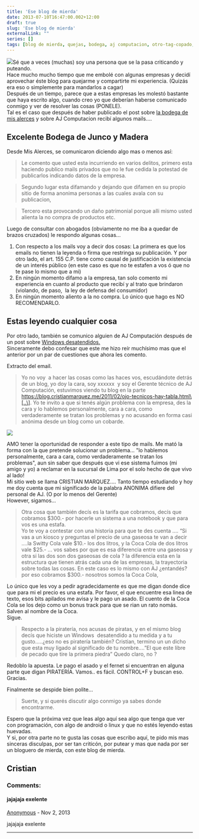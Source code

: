 ```yaml
---
title: 'Ese blog de mierda'
date: 2013-07-10T16:47:00.002+12:00
draft: true
slug: 'Ese blog de mierda'
externalLink: ""
series: []
tags: [blog de mierda, quejas, bodega, aj computacion, otro-tag-copado, relatos, defenza, cortala]
---
```


[![](http://2.bp.blogspot.com/-OYiliJKgd-Y/Udzm1Qq3kqI/AAAAAAAAUxU/QKua9sZHG_o/s200/don-t-keep-calm-and-fuck-them-all.png)](http://2.bp.blogspot.com/-OYiliJKgd-Y/Udzm1Qq3kqI/AAAAAAAAUxU/QKua9sZHG_o/s1600/don-t-keep-calm-and-fuck-them-all.png)Sé que a veces (muchas) soy una persona que se la pasa criticando y puteando.  
Hace mucho mucho tiempo que me embolé con algunas empresas y decidí aprovechar éste blog para quejarme y compartirte mi experiencia. (Quizás era eso o simplemente para mandarlos a cagar)  
Después de un tiempo, parece que a estas empresas les molestó bastante que haya escrito algo, cuando creo yo que deberían haberse comunicado conmigo y ver de resolver las cosas (PONELE).  
Tal es el caso que después de haber publicado el post sobre [la bodega de mis alerces](https://blog.cristianmarquez.me/2012/04/mala-experiencia-con-mis-alerces-en.html) y sobre AJ Computacion recibí algunos mails....  

Excelente Bodega de Junco y Madera
----------------------------------

Desde Mis Alerces, se comunicaron diciendo algo mas o menos así:

> Le comento que usted esta incurriendo en varios delitos, primero esta haciendo publico mails privados que no le fue cedida la potestad de publicarlos indicando datos de la empresa. 

> Segundo lugar esta difamando y dejando que difamen en su propio sitio de forma anonima personas a las cuales avala con su publicacion, 

> Tercero esta provocando un daño patrimonial porque alli mismo usted alienta la no compra de productos etc. 

Luego de consultar con abogados (obviamente no me iba a quedar de brazos cruzados) le respondo algunas cosas...  

1.  Con respecto a los mails voy a decir dos cosas: La primera es que los emails no tienen la leyenda o firma que restringa su publicación. Y por otro lado, el art. 155 C.P. tiene como causal de justificación la existencia de un interés público (en este caso es que no te estafen a vos ó que no te pase lo mismo que a mi)
2.  En ningún momento difamo a la empresa, tan solo comento mi experiencia en cuanto al producto que recibí y al trato que brindaron (violando, de paso,  la ley de defensa del consumidor)
3.  En ningún momento aliento a la no compra. Lo único que hago es NO RECOMENDARLO.

Estas leyendo cualquier cosa
----------------------------

Por otro lado, también se comunico alguien de AJ Computación después de un post sobre [Windows desatendidos.](https://blog.cristianmarquez.me/2011/02/ojo-tecnicos-hay-tabla.html)  
Sinceramente debo confesar que este me hizo reír muchísimo mas que el anterior por un par de cuestiones que ahora les comento.  
  
Extracto del email.  

> Yo no voy  a hacer las cosas como las haces vos, escudándote detrás de un blog, yo doy la cara, soy xxxxxx  y soy el Gerente técnico de AJ Computación, estuvimos viendo tu blog en la parte https://blog.cristianmarquez.me/2011/02/ojo-tecnicos-hay-tabla.html\[..\]. Yo te invito a que si tenés algún problema con la empresa, des la cara y lo hablemos personalmente, cara a cara, como verdaderamente se tratan los problemas y no acusando en forma casi anónima desde un blog como un cobarde.

[![](http://4.bp.blogspot.com/-XSR2eb7Z4M8/Udzmbihew7I/AAAAAAAAUxM/cgB4H3yci9g/s1600/images.jpg)](http://4.bp.blogspot.com/-XSR2eb7Z4M8/Udzmbihew7I/AAAAAAAAUxM/cgB4H3yci9g/s1600/images.jpg)

AMO tener la oportunidad de responder a este tipo de mails. Me mató la forma con la que pretende solucionar un problema... "lo hablemos personalmente, cara a cara, como verdaderamente se tratan los problemas", aun sin saber que después que vi ese sistema fuimos (mi amigo y yo) a reclamar en la sucursal de Lima por el solo hecho de que vivo al lado!  
Mi sitio web se llama CRISTIAN MARQUEZ.... Tanto tiempo estudiando y hoy me doy cuenta que mi significado de la palabra ANONIMA difiere del personal de AJ. (O por lo menos del Gerente)  
However, sigamos...  

> Otra cosa que también decís es la tarifa que cobramos, decís que cobramos $300.- por hacerle un sistema a una notebook y que para vos es una estafa.  
> Yo te voy a contestar con una historia para que te des cuenta .... “Si vas a un kiosco y preguntas el precio de una gaseosa te van a decir ....la Switty Cola vale $10.- los dos litros, y la Coca Cola de dos litros vale $25.- ... vos sabes por que es esa diferencia entre una gaseosa y otra si las dos son dos gaseosas de cola ? la diferencia esta en la estructura que tienen atrás cada una de las empresas, la trayectoria sobre todas las cosas. En este caso es lo mismo con AJ ¿entandés? por eso cobramos $300.- nosotros somos la Coca Cola,

Lo único que les voy a pedir agradecidamente es que me digan donde dice que para mi el precio es una estafa. Por favor, el que encuentre esa linea de texto, esos bits apilados me avisa y le pago un asado. El cuento de la Coca Cola se los dejo como un bonus track para que se rian un rato nomás. Salven al nombre de la Coca.  
Sigue.  

> Respecto a la piratería, nos acusas de piratas, y en el mismo blog decís que hiciste un Windows  desatendido a tu medida y a tu gusto.....¿eso no es piratería también? Cristian, termino un un dicho que esta muy ligado al significado de tu nombre....”El que este libre de pecado que tire la primera piedra” Quedo claro, no ?

Redoblo la apuesta. Le pago el asado y el fernet si encuentran en alguna parte que digan PIRATERÍA. Vamos.. es fácil. CONTROL+F y buscan eso. Gracias.  
  
Finalmente se despide bien polite...  

> Suerte, y si querés discutir algo conmigo ya sabes donde encontrarme.

Espero que la próxima vez que leas algo aquí sea algo que tenga que ver con programación, con algo de android o linux y que no estés leyendo estas huevadas.  
Y si, por otra parte no te gusta las cosas que escribo aquí, te pido mis mas sinceras disculpas, por ser tan criticón, por putear y mas que nada por ser un bloguero de mierda, con este blog de mierda.  
  
Cristian
---
### Comments:
#### jajajaja exelente
[Anonymous]( "noreply@blogger.com") - <time datetime="2013-11-05T16:11:42.763+13:00">Nov 2, 2013</time>

jajajaja exelente
<hr />
